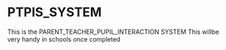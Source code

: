 # PTPIS_SYSTEM
This is the PARENT_TEACHER_PUPIL_INTERACTION SYSTEM
This willbe very handy in schools once completed
